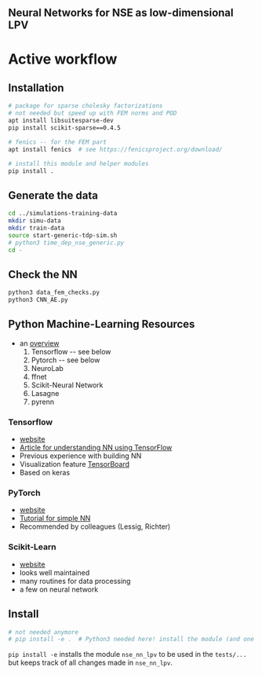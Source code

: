 Neural Networks for NSE as low-dimensional LPV
---

# Active workflow

## Installation

```sh
# package for sparse cholesky factorizations 
# not needed but speed up with FEM norms and POD
apt install libsuitesparse-dev
pip install scikit-sparse==0.4.5

# fenics -- for the FEM part
apt install fenics  # see https://fenicsproject.org/download/

# install this module and helper modules
pip install .
```

## Generate the data

```sh
cd ../simulations-training-data
mkdir simu-data
mkdir train-data
source start-generic-tdp-sim.sh
# python3 time_dep_nse_generic.py
cd -
```

## Check the NN

```sh
python3 data_fem_checks.py
python3 CNN_AE.py
```

## Python Machine-Learning Resources

 * an [overview](https://analyticsindiamag.com/top-7-python-neural-network-libraries-for-developers/)
   1. Tensorflow -- see below
   2. Pytorch -- see below
   3. NeuroLab
   4. ffnet
   5. Scikit-Neural Network
   6. Lasagne
   7. pyrenn

### Tensorflow

 * [website](https://www.tensorflow.org/)
 * [Article for understanding NN using TensorFlow](https://towardsdatascience.com/building-your-first-neural-network-in-tensorflow-2-tensorflow-for-hackers-part-i-e1e2f1dfe7a0)
 * Previous experience with building NN
* Visualization feature [TensorBoard](https://www.tensorflow.org/tensorboard)
* Based on keras 

### PyTorch

 * [website](https://pytorch.org/)
 * [Tutorial for simple NN](https://pytorch.org/tutorials/beginner/blitz/neural_networks_tutorial.html)
 * Recommended by colleagues (Lessig, Richter)

### Scikit-Learn

 * [website](https://scikit-learn.org/stable/index.html)
 * looks well maintained
 * many routines for data processing
 * a few on neural network 

## Install

```sh
# not needed anymore
# pip install -e .  # Python3 needed here! install the module (and one dependency)
```

`pip install -e` installs the module `nse_nn_lpv` to be used in the `tests/...`
but keeps track of all changes made in `nse_nn_lpv`.
